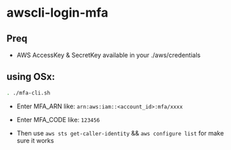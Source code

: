 # awscli-login-mfa
## Preq
- AWS AccessKey & SecretKey available in your ./aws/credentials
## using OSx:

```bash
. ./mfa-cli.sh
```

- Enter MFA_ARN like: `arn:aws:iam::<account_id>:mfa/xxxx`
- Enter MFA_CODE like: `123456`

- Then use `aws sts get-caller-identity` && `aws configure list` for make sure it works

